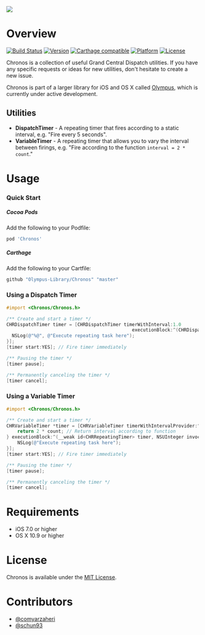 ![](https://raw.githubusercontent.com/Olympus-Library/Resources/master/chronos-header.png)

# Overview
[![Build Status](https://travis-ci.org/comyarzaheri/Chronos.svg)](https://travis-ci.org/comyarzaheri/Chronos)
[![Version](http://img.shields.io/cocoapods/v/Chronos.svg)](http://cocoapods.org/?q=Chronos)
[![Carthage compatible](https://img.shields.io/badge/Carthage-compatible-4BC51D.svg?style=flat)](https://github.com/Olympus-Library/Chronos)
[![Platform](http://img.shields.io/cocoapods/p/Chronos.svg)]()
[![License](http://img.shields.io/cocoapods/l/Chronos.svg)](https://github.com/Olympus-Library/Chronos/blob/master/LICENSE)

Chronos is a collection of useful Grand Central Dispatch utilities. If you have any specific requests or ideas for new utilities, don't hesitate to create a new issue.

Chronos is part of a larger library for iOS and OS X called [Olympus](https://github.com/Olympus-Library), which is currently under active development.

## Utilities

* **DispatchTimer** - A repeating timer that fires according to a static interval, e.g. "Fire every 5 seconds".
* **VariableTimer** - A repeating timer that allows you to vary the interval between firings, e.g. "Fire according to the function `interval = 2 * count`." 

# Usage 

### Quick Start

##### Cocoa Pods

Add the following to your Podfile:

```ruby
pod 'Chronos'
```
##### Carthage 

Add the following to your Cartfile:

```ruby
github "Olympus-Library/Chronos" "master"
```

### Using a Dispatch Timer

```objective-c
#import <Chronos/Chronos.h>

/** Create and start a timer */
CHRDispatchTimer timer = [CHRDispatchTimer timerWithInterval:1.0 
                                              executionBlock:^(CHRDispatchTimer *__weak timer, NSUInteger invocation) {
  NSLog(@"%@", @"Execute repeating task here");
}];
[timer start:YES]; // Fire timer immediately

/** Pausing the timer */
[timer pause];

/** Permanently canceling the timer */
[timer cancel];

```

### Using a Variable Timer

```objective-c
#import <Chronos/Chronos.h>

/** Create and start a timer */
CHRVariableTimer *timer = [CHRVariableTimer timerWithIntervalProvider:^NSTimeInterval(CHRVariableTimer *__weak timer, NSUInteger nextInvocation) {
    return 2 * count; // Return interval according to function
} executionBlock:^(__weak id<CHRRepeatingTimer> timer, NSUInteger invocation) {
    NSLog(@"Execute repeating task here");
}];
[timer start:YES]; // Fire timer immediately

/** Pausing the timer */
[timer pause];

/** Permanently canceling the timer */
[timer cancel];
```

# Requirements

* iOS 7.0 or higher
* OS X 10.9 or higher

# License 

Chronos is available under the [MIT License](LICENSE).

# Contributors

* [@comyarzaheri](https://github.com/comyarzaheri)
* [@schun93](https://github.com/schun93)

